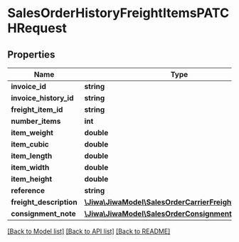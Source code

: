 # SalesOrderHistoryFreightItemsPATCHRequest

## Properties
Name | Type | Description | Notes
------------ | ------------- | ------------- | -------------
**invoice_id** | **string** |  | [optional] 
**invoice_history_id** | **string** |  | [optional] 
**freight_item_id** | **string** |  | [optional] 
**number_items** | **int** |  | [optional] 
**item_weight** | **double** |  | [optional] 
**item_cubic** | **double** |  | [optional] 
**item_length** | **double** |  | [optional] 
**item_width** | **double** |  | [optional] 
**item_height** | **double** |  | [optional] 
**reference** | **string** |  | [optional] 
**freight_description** | [**\Jiwa\JiwaModel\SalesOrderCarrierFreightDescription**](SalesOrderCarrierFreightDescription.md) |  | [optional] 
**consignment_note** | [**\Jiwa\JiwaModel\SalesOrderConsignmentNote**](SalesOrderConsignmentNote.md) |  | [optional] 

[[Back to Model list]](../README.md#documentation-for-models) [[Back to API list]](../README.md#documentation-for-api-endpoints) [[Back to README]](../README.md)


